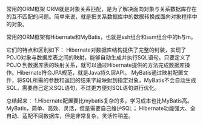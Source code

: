 常用的ORM框架
ORM就是对象关系匹配，是为了解决面向对象与关系数据库存在的互不匹配的问题。简单来说，就是把关系数据库中的数据转换成面向对象程序中的对象。

常用的ORM框架有Hibernate和MyBatis，也就是ssh组合和ssm组合中的h与m。

它们的特点和区别如下：
Hibernate对数据库结构提供了完整的封装，实现了POJO对象与数据库表之间的映射，能够自动生成并执行SQL语句。只要定义了POJO 到数据库表的映射关系，就可以通过Hibernate提供的方法完成数据库操作。Hibernate符合JPA规范，就是Java持久层API。
MyBatis通过映射配置文件，将SQL所需的参数和返回的结果字段映射到指定对象，MyBatis不会自动生成SQL，需要自己定义SQL语句，不过更方便对SQL语句进行优化。

总结起来：
1.Hibernate配置要比mybatis复杂的多，学习成本也比MyBatis高。MyBatis，简单、高效、灵活，但是需要自己维护SQL；
Hibernate功能强大、全自动、适配不同数据库，但是非常复杂，灵活性稍差。

